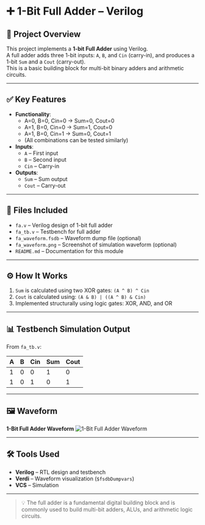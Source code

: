 # ➕ 1-Bit Full Adder – Verilog

## 🧠 Project Overview

This project implements a **1-bit Full Adder** using Verilog.  
A full adder adds three 1-bit inputs: `A`, `B`, and `Cin` (carry-in), and produces a 1-bit `Sum` and a `Cout` (carry-out).  
This is a basic building block for multi-bit binary adders and arithmetic circuits.

---

## ✅ Key Features

- **Functionality**:
  - A=0, B=0, Cin=0 → Sum=0, Cout=0  
  - A=1, B=0, Cin=0 → Sum=1, Cout=0  
  - A=1, B=0, Cin=1 → Sum=0, Cout=1  
  - (All combinations can be tested similarly)
- **Inputs**:
  - `A` – First input  
  - `B` – Second input  
  - `Cin` – Carry-in  
- **Outputs**:
  - `Sum` – Sum output  
  - `Cout` – Carry-out  

---

## 📂 Files Included

- `fa.v` – Verilog design of 1-bit full adder  
- `fa_tb.v` – Testbench for full adder  
- `fa_waveform.fsdb` – Waveform dump file (optional)  
- `fa_waveform.png` – Screenshot of simulation waveform (optional)  
- `README.md` – Documentation for this module  

---

## ⚙️ How It Works

1. `Sum` is calculated using two XOR gates: `(A ^ B) ^ Cin`  
2. `Cout` is calculated using: `(A & B) | ((A ^ B) & Cin)`  
3. Implemented structurally using logic gates: XOR, AND, and OR  

---

## 📊 Testbench Simulation Output

From `fa_tb.v`:

| A | B | Cin | Sum | Cout |
|---|---|-----|-----|------|
| 1 | 0 |  0  |  1  |  0   |
| 1 | 0 |  1  |  0  |  1   |

---

## 🖼 Waveform

**1-Bit Full Adder Waveform**
![1-Bit Full Adder Waveform](fa_waveform.png)

---

## 🛠 Tools Used

- **Verilog** – RTL design and testbench  
- **Verdi** – Waveform visualization (`$fsdbDumpvars`)  
- **VCS** – Simulation  

---

> 💡 The full adder is a fundamental digital building block and is commonly used to build multi-bit adders, ALUs, and arithmetic logic circuits.
